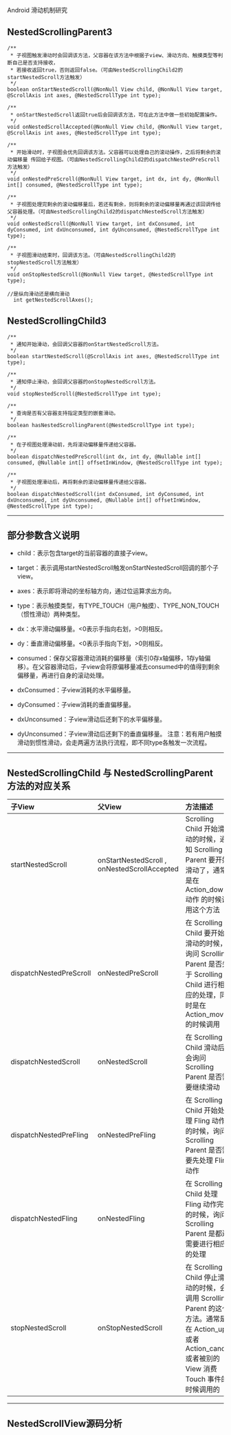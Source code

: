 Android 滑动机制研究

## NestedScrollingParent3
```
/**
 * 子视图触发滑动时会回调该方法，父容器在该方法中根据子view、滑动方向、触摸类型等判断自己是否支持接收，
 * 若接收返回true，否则返回false。（可由NestedScrollingChild2的startNestedScroll方法触发）
 */
boolean onStartNestedScroll(@NonNull View child, @NonNull View target, @ScrollAxis int axes, @NestedScrollType int type);

/**
 * onStartNestedScroll返回true后会回调该方法，可在此方法中做一些初始配置操作。
 */
void onNestedScrollAccepted(@NonNull View child, @NonNull View target, @ScrollAxis int axes, @NestedScrollType int type);

/**
 * 开始滑动时，子视图会优先回调该方法。父容器可以处理自己的滚动操作，之后将剩余的滚动偏移量 传回给子视图。（可由NestedScrollingChild2的dispatchNestedPreScroll方法触发）
 */
void onNestedPreScroll(@NonNull View target, int dx, int dy, @NonNull int[] consumed, @NestedScrollType int type);

/**
 * 子视图处理完剩余的滚动偏移量后，若还有剩余，则将剩余的滚动偏移量再通过该回调传给父容器处理。（可由NestedScrollingChild2的dispatchNestedScroll方法触发）
 */
void onNestedScroll(@NonNull View target, int dxConsumed, int dyConsumed, int dxUnconsumed, int dyUnconsumed, @NestedScrollType int type);

/**
 * 子视图滑动结束时，回调该方法。（可由NestedScrollingChild2的stopNestedScroll方法触发）
 */
void onStopNestedScroll(@NonNull View target, @NestedScrollType int type);

//是纵向滑动还是横向滑动
  int getNestedScrollAxes();

```

## NestedScrollingChild3
```
/**
 * 通知开始滑动，会回调父容器的onStartNestedScroll方法。
 */
boolean startNestedScroll(@ScrollAxis int axes, @NestedScrollType int type);

/**
 * 通知停止滑动，会回调父容器的onStopNestedScroll方法。
 */
void stopNestedScroll(@NestedScrollType int type);

/**
 * 查询是否有父容器支持指定类型的嵌套滑动。
 */
boolean hasNestedScrollingParent(@NestedScrollType int type);

/**
 * 在子视图处理滑动前，先将滚动偏移量传递给父容器。
 */
boolean dispatchNestedPreScroll(int dx, int dy, @Nullable int[] consumed, @Nullable int[] offsetInWindow, @NestedScrollType int type);

/**
 * 子视图处理滑动后，再将剩余的滚动偏移量传递给父容器。
 */
boolean dispatchNestedScroll(int dxConsumed, int dyConsumed, int dxUnconsumed, int dyUnconsumed, @Nullable int[] offsetInWindow, @NestedScrollType int type);
```

---

## 部分参数含义说明
- child：表示包含target的当前容器的直接子view。
- target：表示调用startNestedScroll触发onStartNestedScroll回调的那个子view。
- axes：表示即将滑动的坐标轴方向，通过位运算求出方向。
- type：表示触摸类型，有TYPE_TOUCH（用户触摸）、TYPE_NON_TOUCH（惯性滑动）两种类型。

- dx：水平滑动偏移量。<0表示手指向右划，>0则相反。

- dy：垂直滑动偏移量。<0表示手指向下划，>0则相反。

- consumed：保存父容器滑动消耗的偏移量（索引0存x轴偏移，1存y轴偏移）。在父容器滑动后，子view会将原偏移量减去consumed中的值得到剩余偏移量，再进行自身的滚动处理。

- dxConsumed：子view消耗的水平偏移量。

- dyConsumed：子view消耗的垂直偏移量。

- dxUnconsumed：子view滑动后还剩下的水平偏移量。
- dyUnconsumed：子view滑动后还剩下的垂直偏移量。
注意：若有用户触摸滑动到惯性滑动，会走两遍方法执行流程，即不同type各触发一次流程。


---


## NestedScrollingChild 与 NestedScrollingParent 方法的对应关系

|子View|父View|方法描述|
|:--------|:---|:------------------ |
startNestedScroll | onStartNestedScroll , onNestedScrollAccepted | Scrolling Child 开始滑动的时候，通知 Scrolling Parent 要开始滑动了，通常是在 Action_down 动作 的时候调用这个方法
dispatchNestedPreScroll | onNestedPreScroll | 在 Scrolling Child 要开始滑动的时候，询问 Scrolling Parent 是否先于 Scrolling Child 进行相应的处理，同时是在 Action_move 的时候调用
dispatchNestedScroll | onNestedScroll | 在 Scrolling Child 滑动后会询问 Scrolling Parent 是否需要继续滑动
dispatchNestedPreFling | onNestedPreFling | 在 Scrolling Child 开始处理 Fling 动作的时候，询问 Scrolling Parent  是否需要先处理 Fling 动作
dispatchNestedFling | onNestedFling | 在 Scrolling Child  处理 Fling 动作完毕的时候，询问 Scrolling Parent 是都还需要进行相应的处理
stopNestedScroll | onStopNestedScroll | 在 Scrolling Child 停止滑动的时候，会调用 Scrolling Parent 的这个方法。通常是在 Action_up  或者 Action_cancel 或者被别的 View 消费 Touch 事件的时候调用的


---


## NestedScrollView源码分析
